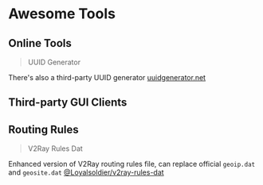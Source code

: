 # Awesome Tools

## Online Tools

> UUID Generator

<Uuid />

There's also a third-party UUID generator [uuidgenerator.net](https://www.uuidgenerator.net)

## Third-party GUI Clients

<Tool
    url="https://github.com/2dust/v2rayN"
    name="V2rayN"
    :platforms="['win']"
    description="[Actively Updated] V2RayN is a Windows client based on V2Ray, Singbox, and other cores."
/>

<Tool
    url="https://github.com/Qv2ray/Qv2ray"
    name="Qv2ray"
    :platforms="['linux','win','mac']"
    description="[Discontinued] Cross-platform V2Ray client supporting Linux, Windows, macOS. Can support SSR / Trojan / Trojan-Go / NaiveProxy and other protocols through plugin system"
/>

<Tool
    url="https://github.com/MatsuriDayo/nekoray"
    name="nekoray"
    :platforms="['linux','win','mac']"
    description="[Discontinued] Supports SOCKS (4/4a/5), HTTP(S), Shadowsocks, VMess, VLESS, Trojan, TUIC, NaïveProxy (Custom Core), Hysteria2 (Custom Core or sing-box), Custom Outbound, Custom Config, Custom Core, v2ray Core"
/>

<Tool
    url="https://github.com/v2rayA/v2rayA"
    name="v2rayA"
    :platforms="['linux','win','mac']"
    description="[Actively Updated] Web GUI based cross-platform V2Ray client, supports global transparent proxy on Linux and system proxy on other platforms."
/>

<Tool
    url="https://github.com/dyhkwong/Exclave"
    name="Exclave (Sagernet Fork)"
    :platforms="['android']"
    description="[Actively Updated] A proxy client derived from SagerNet, powered by a hard fork of v2ray-core."
/>

<Tool
    url="https://github.com/netchx/netch"
    name="netch"
    :platforms="['win']"
    description="[Slow Updates] A client focusing on simplicity, Windows only, supports Socks5, Shadowsocks, ShadowsocksR, WireGuard, Trojan, VMess, VLESS protocols."
/>

<Tool
    url="https://github.com/SagerNet/SagerNet"
    name="SagerNet Official"
    :platforms="['android']"
    description="[Discontinued] Sagernet is an Android proxy client containing v2ray-core and can support multiple proxy protocols like Brook, Hysteria, Naiveproxy, Mieru through plugins."
/>

<Tool
    url="https://github.com/AnyPortal/AnyPortal"
    name="AnyPortal"
    :platforms="['linux','win','mac','android']"
    description="[Actively Updated] AnyPortal runs on full v2ray-core (and its forks), supports Tun2socks, system proxy, remote auto update, etc."
/>

## Routing Rules

> V2Ray Rules Dat

Enhanced version of V2Ray routing rules file, can replace official `geoip.dat` and `geosite.dat` [@Loyalsoldier/v2ray-rules-dat](https://github.com/Loyalsoldier/v2ray-rules-dat)
